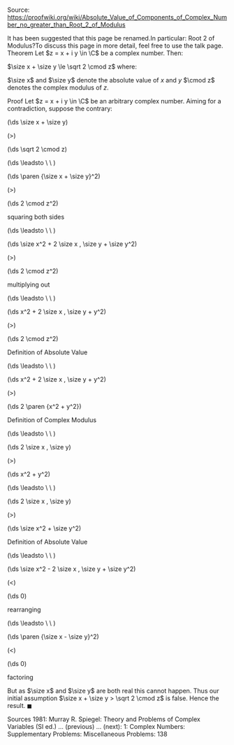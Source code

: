 # 

Source: https://proofwiki.org/wiki/Absolute_Value_of_Components_of_Complex_Number_no_greater_than_Root_2_of_Modulus


It has been suggested that this page be renamed.In particular: Root 2 of Modulus?To discuss this page in more detail, feel free to use the talk page.
Theorem
Let $z = x + i y \in \C$ be a complex number.
Then:

$\size x + \size y \le \sqrt 2 \cmod z$
where:

$\size x$ and $\size y$ denote the absolute value of $x$ and $y$
$\cmod z$ denotes the complex modulus of $z$.


Proof
Let $z = x + i y \in \C$ be an arbitrary complex number.
Aiming for a contradiction, suppose the contrary:














\(\ds \size x + \size y\)

\(>\)







\(\ds \sqrt 2 \cmod z\)














\(\ds \leadsto \ \ \)





\(\ds \paren {\size x + \size y}^2\)

\(>\)







\(\ds 2 \cmod z^2\)





squaring both sides








\(\ds \leadsto \ \ \)





\(\ds \size x^2 + 2 \size x \, \size y + \size y^2\)

\(>\)







\(\ds 2 \cmod z^2\)





multiplying out








\(\ds \leadsto \ \ \)





\(\ds x^2 + 2 \size x \, \size y + y^2\)

\(>\)







\(\ds 2 \cmod z^2\)





Definition of Absolute Value








\(\ds \leadsto \ \ \)





\(\ds x^2 + 2 \size x \, \size y + y^2\)

\(>\)







\(\ds 2 \paren {x^2 + y^2}\)





Definition of Complex Modulus








\(\ds \leadsto \ \ \)





\(\ds 2 \size x \, \size y\)

\(>\)







\(\ds x^2 + y^2\)














\(\ds \leadsto \ \ \)





\(\ds 2 \size x \, \size y\)

\(>\)







\(\ds \size x^2 + \size y^2\)





Definition of Absolute Value








\(\ds \leadsto \ \ \)





\(\ds \size x^2 - 2 \size x \, \size y + \size y^2\)

\(<\)







\(\ds 0\)





rearranging








\(\ds \leadsto \ \ \)





\(\ds \paren {\size x - \size y}^2\)

\(<\)







\(\ds 0\)





factoring



But as $\size x$ and $\size y$ are both real this cannot happen.
Thus our initial assumption $\size x + \size y > \sqrt 2 \cmod z$ is false.
Hence the result.
$\blacksquare$


Sources
1981: Murray R. Spiegel: Theory and Problems of Complex Variables (SI ed.) ... (previous) ... (next): $1$: Complex Numbers: Supplementary Problems: Miscellaneous Problems: $138$




